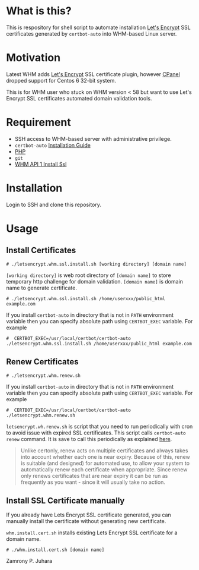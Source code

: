 # What is this?

This is respository for shell script to automate installation [Let's Encrypt](https://letsencrypt.org/) SSL certificates generated by `certbot-auto`
into WHM-based Linux server.

# Motivation

Latest WHM adds [Let's Encrypt](https://letsencrypt.org/) SSL certificate plugin,
however [CPanel](https://cpanel.com/) dropped support for Centos 6 32-bit system.

This is for WHM user who stuck on WHM version < 58 but want to use
Let's Encrypt SSL certificates automated domain validation tools.

# Requirement

- SSH access to WHM-based server with administrative privilege.
- `certbot-auto` [Installation Guide](https://certbot.eff.org/docs/install.html)
- [PHP](https://php.net)
- `git`
- [WHM API 1 Install Ssl](https://documentation.cpanel.net/display/DD/WHM+API+1+Functions+-+installssl)

# Installation

Login to SSH and clone this repository.

# Usage

## Install Certificates

    # ./letsencrypt.whm.ssl.install.sh [working directory] [domain name]

`[working directory]` is web root directory of `[domain name]` to store
temporary http challenge for domain validation. `[domain name]` is domain name
to generate certificate.

    # ./letsencrypt.whm.ssl.install.sh /home/userxxx/public_html example.com

If you install `certbot-auto` in directory that is not in `PATH` environment variable then you can specify absolute path using `CERTBOT_EXEC` variable. For example

    #  CERTBOT_EXEC=/usr/local/certbot/certbot-auto ./letsencrypt.whm.ssl.install.sh /home/userxxx/public_html example.com

## Renew Certificates

    # ./letsencrypt.whm.renew.sh

If you install `certbot-auto` in directory that is not in `PATH` environment variable then you can specify absolute path using `CERTBOT_EXEC` variable. For example

    #  CERTBOT_EXEC=/usr/local/certbot/certbot-auto ./letsencrypt.whm.renew.sh

`letsencrypt.wh.renew.sh` is script that you need to run periodically with cron
to avoid issue with expired SSL certificates. This script calls `certbot-auto renew`
command. It is save to call this periodically as explained [here](
https://certbot.eff.org/docs/using.html#renewing-certificates).

> Unlike certonly, renew acts on multiple certificates and always takes into account whether each one is near expiry. Because of this, renew is suitable (and designed) for automated use, to allow your system to automatically renew each certificate when appropriate. Since renew only renews certificates that are near expiry it can be run as frequently as you want - since it will usually take no action.

## Install SSL Certificate manually

If you already have Lets Encrypt SSL certificate generated, you can manually
install the certificate without generating new certificate.

`whm.install.cert.sh` installs existing Lets Encrypt SSL certificate for a domain name.

    # ./whm.install.cert.sh [domain name]


Zamrony P. Juhara
